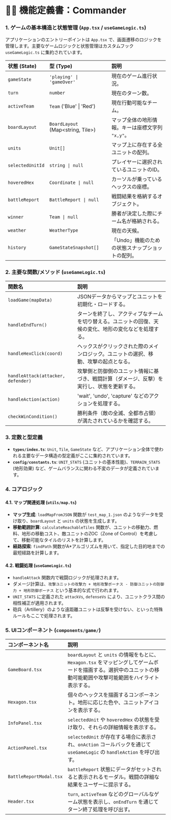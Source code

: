 # 🧑‍💻 機能定義書：Commander

### 1. ゲームの基本構造と状態管理 (`App.tsx` / `useGameLogic.ts`)
アプリケーションのエントリーポイントは `App.tsx` で、画面遷移のロジックを管理します。主要なゲームロジックと状態管理はカスタムフック `useGameLogic.ts` に集約されています。

| 状態 (State) | 型 (Type) | 説明 |
| :--- | :--- | :--- |
| `gameState` | `'playing' \| 'gameOver'` | 現在のゲーム進行状況。 |
| `turn` | `number` | 現在のターン数。 |
| `activeTeam` | `Team` ('Blue' \| 'Red') | 現在行動可能なチーム。 |
| `boardLayout` | `BoardLayout` (Map<string, Tile>) | マップ全体の地形情報。キーは座標文字列 `"x,y"`。 |
| `units` | `Unit[]` | マップ上に存在する全ユニットの配列。 |
| `selectedUnitId` | `string \| null` | プレイヤーに選択されているユニットのID。 |
| `hoveredHex` | `Coordinate \| null` | カーソルが乗っているヘックスの座標。 |
| `battleReport` | `BattleReport \| null` | 戦闘結果を格納するオブジェクト。 |
| `winner` | `Team \| null` | 勝者が決定した際にチーム名が格納される。 |
| `weather` | `WeatherType` | 現在の天候。 |
| `history` | `GameStateSnapshot[]` | 「Undo」機能のための状態スナップショットの配列。 |

### 2. 主要な関数/メソッド (`useGameLogic.ts`)
| 関数名 | 説明 |
| :--- | :--- |
| `loadGame(mapData)` | JSONデータからマップとユニットを初期化・ロードする。 |
| `handleEndTurn()` | ターンを終了し、アクティブなチームを切り替える。ユニットの回復、天候の変化、地形の変化などを処理する。 |
| `handleHexClick(coord)` | ヘックスがクリックされた際のメインロジック。ユニットの選択、移動、攻撃の起点となる。 |
| `handleAttack(attacker, defender)` | 攻撃側と防御側のユニット情報に基づき、戦闘計算（ダメージ、反撃）を実行し、状態を更新する。 |
| `handleAction(action)` | 'wait', 'undo', 'capture' などのアクションを処理する。 |
| `checkWinCondition()` | 勝利条件（敵の全滅、全都市占領）が満たされているかを確認する。 |

### 3. 定数と型定義
*   **`types/index.ts`**: `Unit`, `Tile`, `GameState` など、アプリケーション全体で使われる主要なデータ構造の型定義がここに集約されています。
*   **`config/constants.ts`**: `UNIT_STATS` (ユニットの基本性能)、`TERRAIN_STATS` (地形効果) など、ゲームバランスに関わる不変のデータが定義されています。

### 4. コアロジック
#### 4.1. マップ関連処理 (`utils/map.ts`)
*   **マップ生成**: `loadMapFromJSON` 関数が `test_map_1.json` のようなデータを受け取り、`boardLayout` と `units` の状態を生成します。
*   **移動範囲計算**: `calculateReachableTiles` 関数が、ユニットの移動力、燃料、地形の移動コスト、敵ユニットのZOC（Zone of Control）を考慮して、移動可能なタイルのリストを計算します。
*   **経路探索**: `findPath` 関数がA*アルゴリズムを用いて、指定した目的地までの最短経路を計算します。

#### 4.2. 戦闘処理 (`useGameLogic.ts`)
*   `handleAttack` 関数内で戦闘ロジックが処理されます。
*   ダメージ計算は、`攻撃ユニットの攻撃力 + 地形攻撃ボーナス - 防御ユニットの防御力 + 地形防御ボーナス` という基本的な式で行われます。
*   `UNIT_STATS` に定義された `attackVs`, `defenseVs` により、ユニットクラス間の相性補正が適用されます。
*   砲兵（Artillery）のような遠距離ユニットは反撃を受けない、といった特殊ルールもここで処理されます。

### 5. UIコンポーネント (`components/game/`)
| コンポーネント名 | 説明 |
| :--- | :--- |
| `GameBoard.tsx` | `boardLayout` と `units` の情報をもとに、`Hexagon.tsx` をマッピングしてゲームボードを描画する。選択中のユニットの移動可能範囲や攻撃可能範囲をハイライト表示する。 |
| `Hexagon.tsx` | 個々のヘックスを描画するコンポーネント。地形に応じた色や、ユニットアイコンを表示する。 |
| `InfoPanel.tsx` | `selectedUnit` や `hoveredHex` の状態を受け取り、それらの詳細情報を表示する。 |
| `ActionPanel.tsx` | `selectedUnit` が存在する場合に表示され、`onAction` コールバックを通じて `useGameLogic` の `handleAction` を呼び出す。 |
| `BattleReportModal.tsx` | `battleReport` 状態にデータがセットされると表示されるモーダル。戦闘の詳細な結果をユーザーに提示する。 |
| `Header.tsx` | `turn`, `activeTeam` などのグローバルなゲーム状態を表示し、`onEndTurn` を通じてターン終了処理を呼び出す。 |
